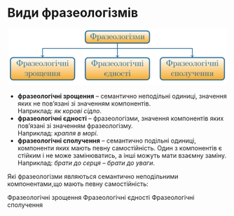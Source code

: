 # Види фразеологізмів

<p align="center"><img width="500" class="image" src="../pics/2/5.png"/></p>

* **фразеологiчнi зрощення** – семантично неподiльнi одиницi, значення яких не пов’язанi зi значенням компонентiв.<br>
Наприклад: <i>як коровi сiдло</i>.</div>
* **фразеологiчнi єдностi** – фразеологiзми, значення компонентiв
яких пов’язанi зi значенням фразеологiзму.<br>
Наприклад: <i>крапля в морi</i>.
* **фразеологiчнi сполучення** – семантично подiльнi одиницi, компоненти яких мають певну самостiйнiсть. Один з компонентiв є
стiйким i не може замiнюватись, а iншi можуть мати взаємну замiну.<br>
Наприклад: <i>брати до серця – брати до уваги</i>.

<quiz correctLabel="correct" incorrectLabel="incorrect" checkLabel="check">
    <question text="">
        <p>Які фразеологізми являються семантично неподільними компонентами,що мають певну самостійність:</p>
        <answer>Фразеологічні зрощення</answer>
        <answer>Фразеологічні єдності</answer>
        <answer correct>Фразеологічні сполучення </answer>
    </question>
</quiz>